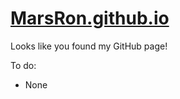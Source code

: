 # [MarsRon.github.io](https://marsron.github.io)
Looks like you found my GitHub page!

To do:
* None